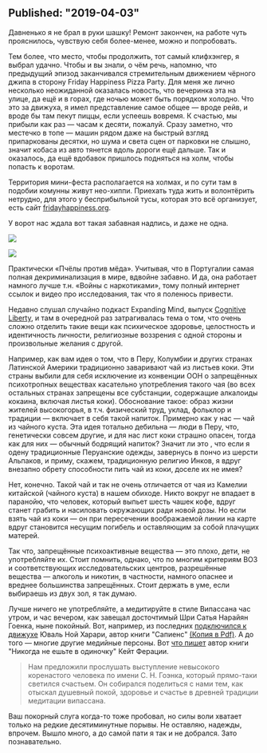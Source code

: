 ﻿Published: "2019-04-03"
--------------------------
Давненько я не брал в руки шашку! Ремонт закончен, на работе чуть прояснилось, чувствую себя более-менее, можно и попробовать.

Тем более, что место, чтобы продолжить, тот самый клифхэнгер, я выбрал удачно. Чтобы и вы знали, о чём речь, напомню, что предыдущий эпизод заканчивался стремительным движением чёрного джипа в сторону Friday Happiness Pizza Party. Для меня же лично несколько неожиданной оказалась новость, что вечеринка эта на улице, да ещё и в горах, где ночью может быть порядком холодно. Что это за движуха, я имел представление самое общее — вроде рейв, и вроде бы там пекут пиццы, если успеешь вовремя. К счастью, мы прибыли как раз — часам к десяти, пожалуй. Сразу заметно, что местечко в топе — машин рядом даже на быстрый взгляд припаркованы десятки, но шума и света сцен от парковки не слышно, значит кобаса из авто тянется вдоль дороги ещё дальше. Так и оказалось, да ещё вдобавок пришлось подняться на холм, чтобы попасть к воротам.


Территория мини-феста располагается на холмах, и по сути там в подобии комунны живут нео-хиппи. Приехать туда жить и волонтёрить нетрудно, для этого у бесприбыльной тусы, которая это всё организует, есть сайт [fridayhappiness.org](https://www.fridayhappiness.org/).


У ворот нас ждала вот такая забавная надпись, и даже не одна.

![](IMG_20190223_023616.jpg)


![](IMG_20190223_023623.jpg)

Практически «Пчёлы против мёда». Учитывая, что в Португалии самая полная декриминализация в мире, вдвойне забавно. И да, она работает намного лучше т.н. «Войны с наркотиками», тому полный интернет ссылок и видео про исследования, так что я поленюсь привести.

Недавно слушал случайно подкаст Expanding Mind, выпуск [Cognitive Liberty](https://expandingmind.podbean.com/e/expanding-mind-cognitive-liberty-030217/), и там в очередной раз затрагивалась тема о том, что очень сложно отделить такие вещи как психическое здоровье, целостность и идентичность личности, религиозные воззрения с одной стороны и произвольные желания с другой.

Например, как вам идея о том, что в Перу, Колумбии и других странах Латинской Америки традиционно заваривают чай из листьев коки. Эти страны выбили для себя исключение из конвенции ООН о запрещённых психотропных веществах касательно употребления такого чая (во всех остальных странах запрещены все субстанции, содержащие алкалоиды кокаина, включая листья коки). Обоснование такое: образ жизни жителей высокогорья, в т.ч. физический труд, уклад, фольклор и традиции — включает в себя такой напиток. Примерно как у нас — чай из чайного куста. Эта идея тотально дебильна — люди в Перу, что, генетически совсем другие, и для нас лист коки страшно опасен, тогда как для них — обычный бодрящий напиток? Значит ли это , что если я одену традиционные Перуанские одежды, завернусь в пончо из шерсти Альпаков, и приму, скажем, традиционную религию Инков, я вдруг внезапно обрету способности пить чай из коки, доселе их не имея?

Нет, конечно. Такой чай и так не очень отличается от чая из Камелии китайской (чайного куста) в нашем обиходе. Никто вокруг не впадает в паранойю, что человек, который выпьет шесть чашек кофе, вдруг станет грабить и насиловать окружающих ради новой дозы. Но если взять чай из коки — он при пересечении воображаемой линии на карте вдруг становится несущим погибель и оставляющим за собой плачущих матерей.

Так что, запрещённые психоактивные вещества — это плохо, дети, не употребляйте их. Стоит помнить, однако, что по многим критериям ВОЗ и соответствующих исследовательских центров, разрешённые вещества — алкоголь и никотин, в частности, намного опаснее и вреднее большинства запрещённых. Стоит держать в уме, если выбираешь из двух зол, я так думаю. 


Лучше ничего не употребляйте, а медитируйте в стиле Випассана час утром, и час вечером, как завещал досточтимый Шри Сатья Нарайян Гоенка, ныне покойный. Вот, например, из последних [подключился к движухе](https://rb.ru/story/how-an-unknown-professor-wrote-two-bestsellers/) Юваль Ной Харари, автор книги "Сапиенс" [(Копия в Pdf)](%D0%90%D0%B2%D1%82%D0%BE%D1%80%C2%A0%D0%B1%D0%B5%D1%81%D1%82%D1%81%D0%B5%D0%BB%D0%BB%D0%B5%D1%80%D0%BE%D0%B2%20Sapiens%20%D0%B8%20Homo%20Deus%20%D1%80%D0%B0%D1%81%D1%81%D0%BA%D0%B0%D0%B7%D0%B0%D0%BB%20%D0%BE%20%D1%81%D0%B2%D0%BE%D0%B5%D0%B9%20%D0%BC%D0%B5%D1%82%D0%BE%D0%B4%D0%B8%D0%BA%D0%B5%20%D1%8D%D1%84%D1%84%D0%B5%D0%BA%D1%82%D0%B8%D0%B2%D0%BD%D0%BE%D0%B9%20%D1%80%D0%B0%D0%B1%D0%BE%D1%82%D1%8B%20_%20Rusbase.pdf). А до того — многие другие медийные персоны. Вот [что пишет](https://books.google.lv/books?id=9o4JCgAAQBAJ&pg=PA416&lpg=PA416&dq=%D0%9D%D0%B0%D0%BC+%D0%BF%D1%80%D0%B5%D0%B4%D0%BB%D0%BE%D0%B6%D0%B8%D0%BB%D0%B8+%D0%BF%D1%80%D0%BE%D1%81%D0%BB%D1%83%D1%88%D0%B0%D1%82%D1%8C+%D0%B2%D1%8B%D1%81%D1%82%D1%83%D0%BF%D0%BB%D0%B5%D0%BD%D0%B8%D0%B5+%D0%BD%D0%B5%D0%B2%D1%8B%D1%81%D0%BE%D0%BA%D0%BE%D0%B3%D0%BE+%D0%BA%D0%BE%D1%80%D0%B5%D0%BD%D0%B0%D1%81%D1%82%D0%BE%D0%B3%D0%BE+%D1%87%D0%B5%D0%BB%D0%BE%D0%B2%D0%B5%D0%BA%D0%B0+%D0%BF%D0%BE+%D0%B8%D0%BC%D0%B5%D0%BD%D0%B8+%D0%A1.+%D0%9D.+%D0%93%D0%BE%D1%8D%D0%BD%D0%BA%D0%B0,+%D0%BA%D0%BE%D1%82%D0%BE%D1%80%D1%8B%D0%B9+%D0%BF%D1%80%D1%8F%D0%BC%D0%BE-%D1%82%D0%B0%D0%BA%D0%B8+%D1%81%D0%B2%D0%B5%D1%82%D0%B8%D0%BB%D1%81%D1%8F+%D1%81%D1%87%D0%B0%D1%81%D1%82%D1%8C%D0%B5%D0%BC.+%D0%9E%D0%BD+%D1%81%D0%BE%D0%B1%D0%B8%D1%80%D0%B0%D0%BB%D1%81%D1%8F+%D0%BF%D0%BE%D0%B4%D0%B5%D0%BB%D0%B8%D1%82%D1%8C%D1%81%D1%8F+%D1%81+%D0%BD%D0%B0%D0%BC%D0%B8+%D1%82%D0%B5%D0%BC,+%D0%BA%D0%B0%D0%BA+%D0%BE%D1%82%D1%8B%D1%81%D0%BA%D0%B0%D0%BB+%D0%B4%D1%83%D1%88%D0%B5%D0%B2%D0%BD%D1%8B%D0%B9+%D0%BF%D0%BE%D0%BA%D0%BE%D0%B9,+%D0%B7%D0%B4%D0%BE%D1%80%D0%BE%D0%B2%D1%8C%D0%B5+%D0%B8+%D1%81%D1%87%D0%B0%D1%81%D1%82%D1%8C%D0%B5+%D0%B2+%D0%B4%D1%80%D0%B5%D0%B2%D0%BD%D0%B5%D0%B9+%D1%82%D1%80%D0%B0%D0%B4%D0%B8%D1%86%D0%B8%D0%B8+%D0%BC%D0%B5%D0%B4%D0%B8%D1%82%D0%B0%D1%86%D0%B8%D0%B8+%D0%B2%D0%B8%D0%BF%D0%B0%D1%81%D1%81%D0%B0%D0%BD%D0%B0.&source=bl&ots=c45YyrM4l5&sig=ACfU3U3xf4DVoEpZe3VxqEJMkAEJy14okg&hl=en&sa=X&ved=2ahUKEwiY_tre_ZXiAhVj_CoKHeXoBK4Q6AEwAHoECAYQAQ#v=onepage&q=%D0%9D%D0%B0%D0%BC%20%D0%BF%D1%80%D0%B5%D0%B4%D0%BB%D0%BE%D0%B6%D0%B8%D0%BB%D0%B8%20%D0%BF%D1%80%D0%BE%D1%81%D0%BB%D1%83%D1%88%D0%B0%D1%82%D1%8C%20%D0%B2%D1%8B%D1%81%D1%82%D1%83%D0%BF%D0%BB%D0%B5%D0%BD%D0%B8%D0%B5%20%D0%BD%D0%B5%D0%B2%D1%8B%D1%81%D0%BE%D0%BA%D0%BE%D0%B3%D0%BE%20%D0%BA%D0%BE%D1%80%D0%B5%D0%BD%D0%B0%D1%81%D1%82%D0%BE%D0%B3%D0%BE%20%D1%87%D0%B5%D0%BB%D0%BE%D0%B2%D0%B5%D0%BA%D0%B0%20%D0%BF%D0%BE%20%D0%B8%D0%BC%D0%B5%D0%BD%D0%B8%20%D0%A1.%20%D0%9D.%20%D0%93%D0%BE%D1%8D%D0%BD%D0%BA%D0%B0%2C%20%D0%BA%D0%BE%D1%82%D0%BE%D1%80%D1%8B%D0%B9%20%D0%BF%D1%80%D1%8F%D0%BC%D0%BE-%D1%82%D0%B0%D0%BA%D0%B8%20%D1%81%D0%B2%D0%B5%D1%82%D0%B8%D0%BB%D1%81%D1%8F%20%D1%81%D1%87%D0%B0%D1%81%D1%82%D1%8C%D0%B5%D0%BC.%20%D0%9E%D0%BD%20%D1%81%D0%BE%D0%B1%D0%B8%D1%80%D0%B0%D0%BB%D1%81%D1%8F%20%D0%BF%D0%BE%D0%B4%D0%B5%D0%BB%D0%B8%D1%82%D1%8C%D1%81%D1%8F%20%D1%81%20%D0%BD%D0%B0%D0%BC%D0%B8%20%D1%82%D0%B5%D0%BC%2C%20%D0%BA%D0%B0%D0%BA%20%D0%BE%D1%82%D1%8B%D1%81%D0%BA%D0%B0%D0%BB%20%D0%B4%D1%83%D1%88%D0%B5%D0%B2%D0%BD%D1%8B%D0%B9%20%D0%BF%D0%BE%D0%BA%D0%BE%D0%B9%2C%20%D0%B7%D0%B4%D0%BE%D1%80%D0%BE%D0%B2%D1%8C%D0%B5%20%D0%B8%20%D1%81%D1%87%D0%B0%D1%81%D1%82%D1%8C%D0%B5%20%D0%B2%20%D0%B4%D1%80%D0%B5%D0%B2%D0%BD%D0%B5%D0%B9%20%D1%82%D1%80%D0%B0%D0%B4%D0%B8%D1%86%D0%B8%D0%B8%20%D0%BC%D0%B5%D0%B4%D0%B8%D1%82%D0%B0%D1%86%D0%B8%D0%B8%20%D0%B2%D0%B8%D0%BF%D0%B0%D1%81%D1%81%D0%B0%D0%BD%D0%B0.&f=false) автор книги "Никогда не ешьте в одиночку" Кейт Ферации.

> Нам предложили прослушать выступление невысокого коренастого человека по имени С. Н. Гоэнка, который прямо-таки светился счастьем. Он собирался поделиться с нами тем, как отыскал душевный покой, здоровье и счастье в древней традиции медитации випассана.


Ваш покорный слуга когда-то тоже пробовал, но силы воли хватает только на редкие десятиминутные порывы. Не оставляю, надежды, впрочем. Вышло много, а до самой пати я так и не добрался. Зато познавательно.

